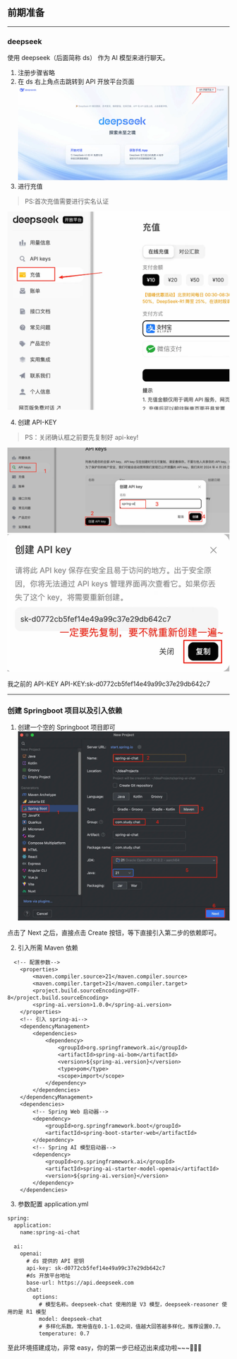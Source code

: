 ## 前期准备

---

### deepseek

使用 deepseek（后面简称 ds） 作为 AI 模型来进行聊天。

1. 注册步骤省略
2. 在 ds 右上角点击跳转到 API 开放平台页面
   ![ds 官网](images/1/ds-official-website.png)
3. 进行充值

> PS:首次充值需要进行实名认证

![ds 充值](images/1/ds-recharge.png)

4. 创建 API-KEY

> PS：关闭确认框之前要先复制好 api-key!

![ds 创建 API-KEY](images/1/ds-create-apikey.png)
![ds 创建 API-KEY 成功](images/1/ds-create-apikey-success.png)

我之前的 API-KEY
API-KEY:sk-d0772cb5fef14e49a99c37e29db642c7

---

### 创建 Springboot 项目以及引入依赖

1. 创建一个空的 Springboot 项目即可
   ![创建项目](images/1/idea-create-project.png)

点击了 Next 之后，直接点击 Create 按钮，等下直接引入第二步的依赖即可。

2. 引入所需 Maven 依赖

```
  <!-- 配置参数-->
    <properties>
        <maven.compiler.source>21</maven.compiler.source>
        <maven.compiler.target>21</maven.compiler.target>
        <project.build.sourceEncoding>UTF-8</project.build.sourceEncoding>
        <spring-ai.version>1.0.0</spring-ai.version>
    </properties>
    <!-- 引入 spring-ai-->
    <dependencyManagement>
        <dependencies>
            <dependency>
                <groupId>org.springframework.ai</groupId>
                <artifactId>spring-ai-bom</artifactId>
                <version>${spring-ai.version}</version>
                <type>pom</type>
                <scope>import</scope>
            </dependency>
        </dependencies>
    </dependencyManagement>
    <dependencies>
        <!-- Spring Web 启动器-->
        <dependency>
            <groupId>org.springframework.boot</groupId>
            <artifactId>spring-boot-starter-web</artifactId>
        </dependency>
        <!-- Spring AI 模型启动器-->
        <dependency>
            <groupId>org.springframework.ai</groupId>
            <artifactId>spring-ai-starter-model-openai</artifactId>
            <version>${spring-ai.version}</version>
        </dependency>
    </dependencies>
```

3. 参数配置 application.yml

```
spring:
  application:
    name:spring-ai-chat

  ai:
    openai:
      # ds 提供的 API 密钥
      api-key: sk-d0772cb5fef14e49a99c37e29db642c7
      #ds 开放平台地址
      base-url: https://api.deepseek.com
      chat:
        options:
          # 模型名称。deepseek-chat 使用的是 V3 模型，deepseek-reasoner 使用的是 R1 模型
          model: deepseek-chat
          # 多样化系数。常用值在0.1-1.0之间，值越大回答越多样化，推荐设置0.7。
          temperature: 0.7
```

至此环境搭建成功，非常 easy，你的第一步已经迈出来成功啦~~~🎉🎉🎉